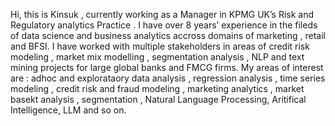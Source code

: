 Hi, this is Kinsuk , currently working as a Manager in KPMG UK’s Risk and Regulatory analytics Practice . I have over 8 years’ experience in the fileds of data science and business analytics accross domains of marketing , retail and BFSI. I have worked with multiple stakeholders in areas of credit risk modeling , market mix modelling , segmentation analysis , NLP and text mining projects for large global banks and FMCG firms. My areas of interest are : adhoc and explorataory data analysis , regression analysis , time series modeling , credit risk and fraud modeling , marketing analytics , market basekt analysis , segmentation , Natural Language Processing, Aritifical Intelligence, LLM and so on. 
